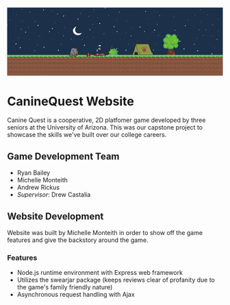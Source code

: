 ![Home Screen Art](./images/backgroundlong.png)
# CanineQuest Website
Canine Quest is a cooperative, 2D platfomer game developed by three seniors at the University of Arizona. This was our capstone project to showcase the skills we've built over our college careers.

## Game Development Team
* Ryan Bailey
* Michelle Monteith
* Andrew Rickus
* <i>Supervisor</i>: Drew Castalia

## Website Development
Website was built by Michelle Monteith in order to show off the game features and give the backstory around the game.

### Features
* Node.js runtime environment with Express web framework
* Utilizes the swearjar package (keeps reviews clear of profanity due to the game's family friendly nature)
* Asynchronous request handling with Ajax 

